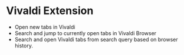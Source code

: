 # Vivaldi Extension

- Open new tabs in Vivaldi
- Search and jump to currently open tabs in Vivaldi Browser
- Search and open Vivaldi tabs from search query based on browser history.
